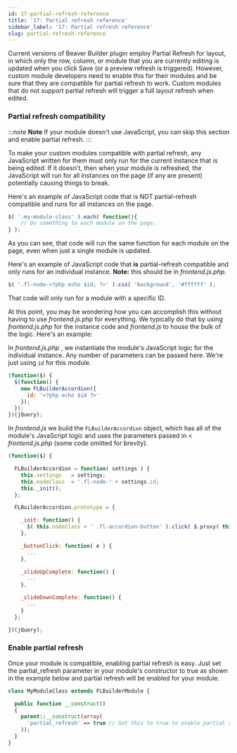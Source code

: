 ```yaml
---
id: 17-partial-refresh-reference
title: '17: Partial refresh reference'
sidebar_label: '17: Partial refresh reference'
slug: partial-refresh-reference
---
```


Current versions of Beaver Builder plugin employ Partial Refresh for layout,
in which only the row, column, or module that you are currently editing is
updated when you click Save (or a preview refresh is triggered). However,
custom module developers need to enable this for their modules and be sure
that they are compatible for partial refresh to work. Custom modules that do
not support partial refresh will trigger a full layout refresh when edited.

### Partial refresh compatibility

:::note **Note**
If your module doesn't use JavaScript, you can skip this section and
enable partial refresh.
:::

To make your custom modules compatible with partial refresh, any JavaScript
written for them must only run for the current instance that is being edited.
If it doesn't, then when your module is refreshed, the JavaScript will run for
all instances on the page (if any are present) potentially causing things to
break.

Here's an example of JavaScript code that is NOT partial-refresh compatible
and runs for all instances on the page.

```js
$( '.my-module-class' ).each( function(){
	// Do something to each module on the page.
} );
```

As you can see, that code will run the same function for each module on the
page, even when just a single module is updated.

Here's an example of JavaScript code that **is** partial-refresh compatible
and only runs for an individual instance. **Note:** this should be in
_frontend.js.php_.

```js
$( '.fl-node-<?php echo $id; ?>' ).css( 'background', '#ffffff' );
```

That code will only run for a module with a specific ID.

At this point, you may be wondering how you can accomplish this without having
to use _frontend.js.php_ for everything. We typically do that by using
_frontend.js.php_ for the instance code and _frontend.js_ to house the bulk of
the logic. Here's an example:

In _frontend.js.php_ , we instantiate the module's JavaScript logic for the
individual instance. Any number of parameters can be passed here. We're just
using `id` for this module.

```js
(function($) {
  $(function() {
    new FLBuilderAccordion({
      id: '<?php echo $id ?>'
    });
  });
})(jQuery);
```

In _frontend.js_ we build the `FLBuilderAccordion` object, which has all of
the module's JavaScript logic and uses the parameters passed in <
_frontend.js.php_ (some code omitted for brevity).

```js
(function($) {

  FLBuilderAccordion = function( settings ) {
    this.settings 	= settings;
    this.nodeClass  = '.fl-node-' + settings.id;
    this._init();
  };

  FLBuilderAccordion.prototype = {

    _init: function() {
      $( this.nodeClass + ' .fl-accordion-button' ).click( $.proxy( this._buttonClick, this ) );
    },

    _buttonClick: function( e ) {
      ...
    },

    _slideUpComplete: function() {
      ...
    },

    _slideDownComplete: function() {
      ...
    }
  };

})(jQuery);
```

### Enable partial refresh

Once your module is compatible, enabling partial refresh is easy. Just set the
partial_refresh parameter in your module's constructor to true as shown in the
example below and partial refresh will be enabled for your module.

```php
class MyModuleClass extends FLBuilderModule {

  public function __construct()
  {
    parent::__construct(array(
      'partial_refresh' => true // Set this to true to enable partial refresh.
    ));
  }
}
```
